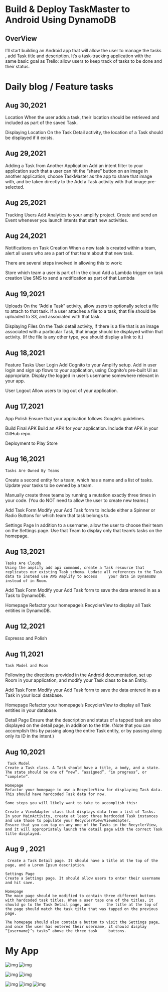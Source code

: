 # Build & Deploy TaskMaster to Android Using DynamoDB

## OverView 
I’ll start building an Android app that will allow the user to manage the tasks , add Task title and description.
 It’s a task-tracking application with the same basic goal as Trello: allow users to keep track of tasks to be done and their status.
 
 
 
 # Daily blog / Feature tasks
  ## **Aug 30,2021**
   Location
   When the user adds a task, their location should be retrieved and included as part of the saved Task.

   Displaying Location
   On the Task Detail activity, the location of a Task should be displayed if it exists.
  ## **Aug 29,2021**
  Adding a Task from Another Application
Add an intent filter to your application such that a user can hit the “share” button on an image in another application, choose TaskMaster as the app to share that image with, and be taken directly to the Add a Task activity with that image pre-selected.
 
 
   ## **Aug 25,2021**
   
   Tracking Users
   Add Analytics to your amplify project. Create and send an Event whenever you launch intents that start new activities.
 
   ## **Aug 24,2021**

 Notifications on Task Creation
 When a new task is created within a team, alert all users who are a part of that team about that new task.

There are several steps involved in allowing this to work:

Store which team a user is part of in the cloud
Add a Lambda trigger on task creation
Use SNS to send a notification as part of that Lambda
 
## **Aug 19,2021**

Uploads
On the “Add a Task” activity, allow users to optionally select a file to attach to that task. If a user attaches a file to a task, that file should be uploaded to S3, and associated with that task.

Displaying Files
On the Task detail activity, if there is a file that is an image associated with a particular Task, that image should be displayed within that activity. (If the file is any other type, you should display a link to it.)
 
 ## **Aug 18,2021**
   Feature Tasks
   User Login
   Add Cognito to your Amplify setup. Add in user login and sign up flows to your application, using Cognito’s pre-built UI as appropriate. Display the logged in user’s username      somewhere relevant in your app.

   User Logout
   Allow users to log out of your application.
 
  ##  **Aug 17,2021**
   App Polish
   Ensure that your application follows Google’s guidelines.

   Build Final APK
   Build an APK for your application. Include that APK in your GitHub repo.

   Deployment to Play Store


 ## Aug 16,2021
    Tasks Are Owned By Teams
   Create a second entity for a team, which has a name and a list of tasks. Update your tasks to be owned by a team.

   Manually create three teams by running a mutation exactly three times in your code. (You do NOT need to allow the user to create new teams.)

   Add Task Form
   Modify your Add Task form to include either a Spinner or Radio Buttons for which team that task belongs to.

   Settings Page
   In addition to a username, allow the user to choose their team on the Settings page. Use that Team to display only that team’s tasks on the homepage.

 
## Aug 13,2021 
    Tasks Are Cloudy
    Using the amplify add api command, create a Task resource that replicates our existing Task schema. Update all references to the Task data to instead use AWS Amplify to access     your data in DynamoDB instead of in Room.

   Add Task Form
   Modify your Add Task form to save the data entered in as a Task to DynamoDB.

   Homepage
   Refactor your homepage’s RecyclerView to display all Task entities in DynamoDB.
 
 ## **Aug 12,2021**
 Espresso and Polish
 
 
 ## **Aug 11,2021**
    Task Model and Room
   Following the directions provided in the Android documentation, set up Room in your application, and modify your Task class to be an Entity.

   Add Task Form
   Modify your Add Task form to save the data entered in as a Task in your local database.

   Homepage
   Refactor your homepage’s RecyclerView to display all Task entities in your database.

   Detail Page
   Ensure that the description and status of a tapped task are also displayed on the detail page, in addition to the title. (Note that you can accomplish this by passing along the    entire Task entity, or by passing along only its ID in the intent.)
 
 ##  **Aug 10,2021**
     Task Model
    Create a Task class. A Task should have a title, a body, and a state. The state should be one of “new”, “assigned”, “in progress”, or “complete”.

    Homepage
    Refactor your homepage to use a RecyclerView for displaying Task data. This should have hardcoded Task data for now.

    Some steps you will likely want to take to accomplish this:

    Create a ViewAdapter class that displays data from a list of Tasks.
    In your MainActivity, create at least three hardcoded Task instances and use those to populate your RecyclerView/ViewAdapter.
    Ensure that you can tap on any one of the Tasks in the RecyclerView, and it will appropriately launch the detail page with the correct Task title displayed.

##  **Aug 9 , 2021**
     Create a Task Detail page. It should have a title at the top of the page, and a Lorem Ipsum description.

    Settings Page
    Create a Settings page. It should allow users to enter their username and hit save.

    Homepage
    The main page should be modified to contain three different buttons with hardcoded task titles. When a user taps one of the titles, it should go to the Task Detail page, and       the title at the top of the page should match the task title that was tapped on the previous page.

    The homepage should also contain a button to visit the Settings page, and once the user has entered their username, it should display “{username}’s tasks” above the three task     buttons.
 
 
 
# My App

![img](lab33a.png)
![img](verify.png)

![img](lab33c.png)
![img](lab33b.png)

![img](lab36c.png)
![img](lab36b.png)
![img](details.png)


